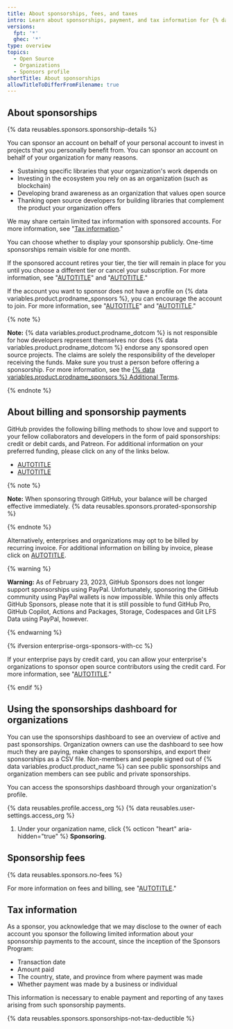 ```yaml
---
title: About sponsorships, fees, and taxes
intro: Learn about sponsorships, payment, and tax information for {% data variables.product.prodname_sponsors %}.
versions:
  fpt: '*'
  ghec: '*'
type: overview
topics:
  - Open Source
  - Organizations
  - Sponsors profile
shortTitle: About sponsorships
allowTitleToDifferFromFilename: true
---
```


## About sponsorships

{% data reusables.sponsors.sponsorship-details %}

You can sponsor an account on behalf of your personal account to invest in projects that you personally benefit from. You can sponsor an account on behalf of your organization for many reasons.
* Sustaining specific libraries that your organization's work depends on
* Investing in the ecosystem you rely on as an organization (such as blockchain)
* Developing brand awareness as an organization that values open source
* Thanking open source developers for building libraries that complement the product your organization offers

We may share certain limited tax information with sponsored accounts. For more information, see "[Tax information](#tax-information)."

You can choose whether to display your sponsorship publicly. One-time sponsorships remain visible for one month.

If the sponsored account retires your tier, the tier will remain in place for you until you choose a different tier or cancel your subscription. For more information, see "[AUTOTITLE](/billing/managing-billing-for-github-sponsors/upgrading-a-sponsorship)" and "[AUTOTITLE](/billing/managing-billing-for-github-sponsors/downgrading-a-sponsorship)."

If the account you want to sponsor does not have a profile on {% data variables.product.prodname_sponsors %}, you can encourage the account to join. For more information, see "[AUTOTITLE](/sponsors/receiving-sponsorships-through-github-sponsors/setting-up-github-sponsors-for-your-personal-account)" and "[AUTOTITLE](/sponsors/receiving-sponsorships-through-github-sponsors/setting-up-github-sponsors-for-your-organization)."

{% note %}

**Note:** {% data variables.product.prodname_dotcom %} is not responsible for how developers represent themselves nor does {% data variables.product.prodname_dotcom %} endorse any sponsored open source projects. The claims are solely the responsibility of the developer receiving the funds. Make sure you trust a person before offering a sponsorship. For more information, see the [{% data variables.product.prodname_sponsors %} Additional Terms](/free-pro-team@latest/site-policy/github-terms/github-sponsors-additional-terms).

{% endnote %}

## About billing and sponsorship payments

GitHub provides the following billing methods to show love and support to your fellow collaborators and developers in the form of paid sponsorships: credit or debit cards, and Patreon.
For additional information on your preferred funding, please click on any of the links below.
* [AUTOTITLE](/sponsors/sponsoring-open-source-contributors/sponsoring-an-open-source-contributor-through-github)
* [AUTOTITLE](/sponsors/sponsoring-open-source-contributors/sponsoring-an-open-source-contributor-through-patreon)

{% note %}

**Note:** When sponsoring through GitHub, your balance will be charged effective immediately. {% data reusables.sponsors.prorated-sponsorship %}

{% endnote %}

Alternatively, enterprises and organizations may opt to be billed by recurring invoice. For additional information on billing by invoice, please click on [AUTOTITLE](/sponsors/sponsoring-open-source-contributors/paying-for-github-sponsors-by-invoice).

{% warning %}

**Warning:** As of February 23, 2023, GitHub Sponsors does not longer support sponsorships using PayPal. Unfortunately, sponsoring the GitHub community using PayPal wallets is now impossible. While this only affects GitHub Sponsors, please note that it is still possible to fund GitHub Pro, GitHub Copilot, Actions and Packages, Storage, Codespaces and Git LFS Data using PayPal, however.

{% endwarning %}

{% ifversion enterprise-orgs-sponsors-with-cc %}

If your enterprise pays by credit card, you can allow your enterprise's organizations to sponsor open source contributors using the credit card. For more information, see "[AUTOTITLE](/admin/policies/enforcing-policies-for-your-enterprise/enforcing-policies-for-github-sponsors-in-your-enterprise)."

{% endif %}

## Using the sponsorships dashboard for organizations

You can use the sponsorships dashboard to see an overview of active and past sponsorships. Organization owners can use the dashboard to see how much they are paying, make changes to sponsorships, and export their sponsorships as a CSV file. Non-members and people signed out of {% data variables.product.product_name %} can see public sponsorships and organization members can see public and private sponsorships.

You can access the sponsorships dashboard through your organization's profile.

{% data reusables.profile.access_org %}
{% data reusables.user-settings.access_org %}
1. Under your organization name, click {% octicon "heart" aria-hidden="true" %} **Sponsoring**.

## Sponsorship fees

{% data reusables.sponsors.no-fees %}

For more information on fees and billing, see "[AUTOTITLE](/billing/managing-billing-for-github-sponsors/about-billing-for-github-sponsors)."

## Tax information

As a sponsor, you acknowledge that we may disclose to the owner of each account you sponsor the following limited information about your sponsorship payments to the account, since the inception of the Sponsors Program:

* Transaction date
* Amount paid
* The country, state, and province from where payment was made
* Whether payment was made by a business or individual

This information is necessary to enable payment and reporting of any taxes arising from such sponsorship payments.

{% data reusables.sponsors.sponsorships-not-tax-deductible %}
